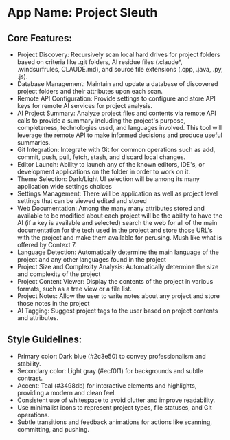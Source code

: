 # **App Name**: Project Sleuth

## Core Features:

- Project Discovery: Recursively scan local hard drives for project folders based on criteria like .git folders, AI residue files (.claude*, .windsurfrules, CLAUDE.md), and source file extensions (.cpp, .java, .py, .js).
- Database Management: Maintain and update a database of discovered project folders and their attributes upon each scan.
- Remote API Configuration: Provide settings to configure and store API keys for remote AI services for project analysis.
- AI Project Summary: Analyze project files and contents via remote API calls to provide a summary including the project's purpose, completeness, technologies used, and languages involved. This tool will leverage the remote API to make informed decisions and produce useful summaries.
- Git Integration: Integrate with Git for common operations such as add, commit, push, pull, fetch, stash, and discard local changes.
- Editor Launch: Ability to launch any of the known editors, IDE's, or development applications on the folder in order to work on it.
- Theme Selection: Dark/Light UI selection will be among its many application wide settings choices
- Settings Management: There will be application as well as project level settings that can be viewed edited and stored
- Web Documentation: Among the many many attributes stored and available to be modified about each project will be the ability to have the AI (if a key is available and selected) search the web for all of the main documentation for the tech used in the project and store those URL's with the project and make them available for perusing. Mush like what is offered by Context 7.
- Language Detection: Automatically determine the main language of the project and any other languages found in the project
- Project Size and Complexity Analysis: Automatically determine the size and complexity of the project
- Project Content Viewer: Display the contents of the project in various formats, such as a tree view or a file list.
- Project Notes: Allow the user to write notes about any project and store those notes in the project
- AI Tagging: Suggest project tags to the user based on project contents and attributes.

## Style Guidelines:

- Primary color: Dark blue (#2c3e50) to convey professionalism and stability.
- Secondary color: Light gray (#ecf0f1) for backgrounds and subtle contrast.
- Accent: Teal (#3498db) for interactive elements and highlights, providing a modern and clean feel.
- Consistent use of whitespace to avoid clutter and improve readability.
- Use minimalist icons to represent project types, file statuses, and Git operations.
- Subtle transitions and feedback animations for actions like scanning, committing, and pushing.